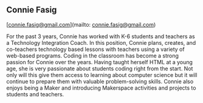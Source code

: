 ## Connie Fasig

[connie.fasig@gmail.com](mailto: connie.fasig@gmail.com)

For the past 3 years, Connie has worked with K-6 students and teachers as a Technology Integration Coach. In this position, Connie plans, creates, and co-teachers technology based lessons with teachers using a variety of web-based programs. Coding in the classroom has become a strong passion for Connie over the years. Having taught herself HTML at a young age, she is very passionate about students coding right from the start. Not only will this give them access to learning about computer science but it will continue to prepare them with valuable problem-solving skills. Connie also enjoys being a Maker and introducing Makerspace activities and projects to students and teachers.

